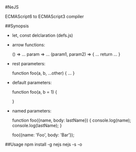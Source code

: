 #NeJS

ECMAScript6 to ECMAScript3 compiler

##Synopsis
* let, const delclaration (defs.js)
* arrow functions:

    () => ...
    param => ...
    (param1, param2) => {
        ...
        return ...
    }

* rest parameters:

    function foo(a, b, ...other) {
        ...
    }

* default parameters:

    function foo(a, b = 1) {

    }

* named parameters:

    function foo({name, body: lastName}) {
        console.log(name);
        console.log(lastName);
    }

    foo({name: 'Foo', body: 'Bar'});

##Usage
    npm install -g nejs
    nejs -s <source> -o <output>